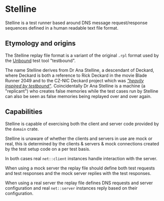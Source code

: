 # Stelline

Stelline is a test runner based around DNS message request/response sequences defined in a human readable text file format.

## Etymology and origins

The Stelline replay file format is a variant of the original `.rpl` format used by the [Unbound](https://www.unbound.net/) test tool "testbound".

The name Stelline derives from Dr Ana Stelline, a descendant of Deckard, where Deckard is both a reference to Rick Deckard in the movie Blade Runner 2049 and to the CZ-NIC Deckard project which was [_"heavily inspired by testbound"_](https://lists.nlnetlabs.nl/pipermail/unbound-users/2017-March/004699.html). Coincidentally Dr Ana Stelline is a machine (a "replicant") who creates false memories while the test cases run by Stelline can also be seen as false memories being replayed over and over again.

## Capabilities

Stelline is capable of exercising both the client and server code provided by the `domain` crate.

Stelline is unaware of whether the clients and servers in use are mock or real, this is determined by the clients & servers & mock connections created by the test setup code on a per test basis.

In both cases real `net::client` instances handle interaction with the server.

When using a mock server the replay file should define both test requests and test responses and the mock server replies with the test responses.

When using a real server the replay file defines DNS requests and server configuration and real `net::server` instances reply based on their configuration.
